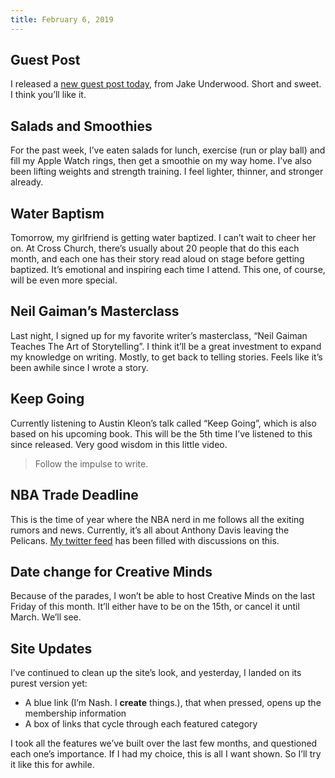 ```yaml
---
title: February 6, 2019
---
```


## Guest Post

I released a [new guest post today][1], from Jake Underwood. Short and sweet. I think you’ll like it.

## Salads and Smoothies

For the past week, I’ve eaten salads for lunch, exercise (run or play ball) and fill my Apple Watch rings, then get a smoothie on my way home. I’ve also been lifting weights and strength training. I feel lighter, thinner, and stronger already.

## Water Baptism

Tomorrow, my girlfriend is getting water baptized. I can’t wait to cheer her on. At Cross Church, there’s usually about 20 people that do this each month, and each one has their story read aloud on stage before getting baptized. It’s emotional and inspiring each time I attend. This one, of course, will be even more special.

## Neil Gaiman’s Masterclass

Last night, I signed up for my favorite writer’s masterclass, “Neil Gaiman Teaches The Art of Storytelling”. I think it’ll be a great investment to expand my knowledge on writing. Mostly, to get back to telling stories. Feels like it’s been awhile since I wrote a story.

## Keep Going

Currently listening to Austin Kleon’s talk called “Keep Going”, which is also based on his upcoming book. This will be the 5th time I’ve listened to this since released. Very good wisdom in this little video.

> Follow the impulse to write.

## NBA Trade Deadline

This is the time of year where the NBA nerd in me follows all the exiting rumors and news. Currently, it’s all about Anthony Davis leaving the Pelicans. [My twitter feed][2] has been filled with discussions on this. 

## Date change for Creative Minds

Because of the parades, I won’t be able to host Creative Minds on the last Friday of this month. It’ll either have to be on the 15th, or cancel it until March. We’ll see.

## Site Updates

I’ve continued to clean up the site’s look, and yesterday, I landed on its purest version yet:

- A blue link (I’m Nash. I **create** things.), that when pressed, opens up the membership information
- A box of links that cycle through each featured category

I took all the features we’ve built over the last few months, and questioned each one’s importance. If I had my choice, this is all I want shown. So I’ll try it like this for awhile.


[1]:	https://nashp.com/the-tap-in
[2]:	http://twitter.com/nashp